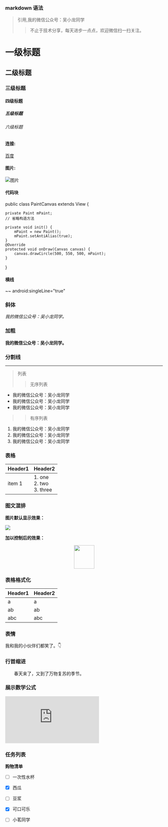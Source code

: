 ### markdown 语法
> 引用,我的微信公众号：吴小龙同学
>> 不止于技术分享，每天进步一点点，欢迎微信扫一扫关注。
# 一级标题
## 二级标题
### 三级标题
#### 四级标题
##### 五级标题
###### 六级标题

#### 连接:

[百度](http://baidu.com/)
#### 图片:

![图片](https://open.weixin.qq.com/qr/code?username=MrWuXiaolong)

#### 代码块
public class PaintCanvas extends View {
    
    private Paint mPaint;
    // 省略构造方法

    private void init() {       
        mPaint = new Paint();
        mPaint.setAntiAlias(true);        
    }
    @Override
    protected void onDraw(Canvas canvas) {
        canvas.drawCircle(500, 550, 500, mPaint);
    }
}

#### 横线
~~ android:singleLine="true"
### 斜体
*我的微信公众号：吴小龙同学。*
### 加粗
**我的微信公众号：吴小龙同学。**
### 分割线
*** 

>列表
>> 无序列表
* 我的微信公众号：吴小龙同学
* 我的微信公众号：吴小龙同学
* 我的微信公众号：吴小龙同学
>> 有序列表
1. 我的微信公众号：吴小龙同学
2. 我的微信公众号：吴小龙同学
3. 我的微信公众号：吴小龙同学

### 表格
| Header1 | Header2                          |
|---------|----------------------------------|
| item 1  | 1. one<br />2. two<br />3. three |

### 图文混排

**图片默认显示效果：**

![](https://raw.githubusercontent.com/mzlogin/mzlogin.github.io/master/images/posts/markdown/demo.png)

**加以控制后的效果：**

<div align="center"><img width="65" height="75" src="https://raw.githubusercontent.com/mzlogin/mzlogin.github.io/master/images/posts/markdown/demo.png"/></div>

### 表格格式化
| Header1 | Header2 |
|---------|---------|
| a       | a       |
| ab      | ab      |
| abc     | abc     |

### 表情
我和我的小伙伴们都笑了。👇

### 行首缩进
&emsp;&emsp;春天来了，又到了万物复苏的季节。

### 展示数学公式
![](https://latex.codecogs.com/png.latex?%24%24x%3D%5Cfrac%7B-b%5Cpm%5Csqrt%7Bb%5E2-4ac%7D%7D%7B2a%7D%24%24)

### 任务列表
**购物清单**
- [ ] 一次性水杯
- [x] 西瓜
- [ ] 豆浆
- [x] 可口可乐
- [ ] 小茗同学








